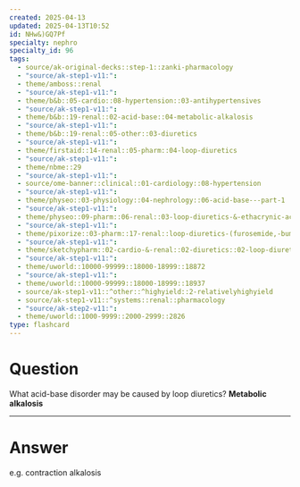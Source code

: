 ```yaml
---
created: 2025-04-13
updated: 2025-04-13T10:52
id: NHw&)GQ7Pf
specialty: nephro
specialty_id: 96
tags:
  - source/ak-original-decks::step-1::zanki-pharmacology
  - "source/ak-step1-v11:": 
  - theme/amboss::renal
  - "source/ak-step1-v11:": 
  - theme/b&b::05-cardio::08-hypertension::03-antihypertensives
  - "source/ak-step1-v11:": 
  - theme/b&b::19-renal::02-acid-base::04-metabolic-alkalosis
  - "source/ak-step1-v11:": 
  - theme/b&b::19-renal::05-other::03-diuretics
  - "source/ak-step1-v11:": 
  - theme/firstaid::14-renal::05-pharm::04-loop-diuretics
  - "source/ak-step1-v11:": 
  - theme/nbme::29
  - "source/ak-step1-v11:": 
  - source/ome-banner::clinical::01-cardiology::08-hypertension
  - "source/ak-step1-v11:": 
  - theme/physeo::03-physiology::04-nephrology::06-acid-base---part-1
  - "source/ak-step1-v11:": 
  - theme/physeo::09-pharm::06-renal::03-loop-diuretics-&-ethacrynic-acid
  - "source/ak-step1-v11:": 
  - theme/pixorize::03-pharm::17-renal::loop-diuretics-(furosemide,-bumetanide,-torsemide)
  - "source/ak-step1-v11:": 
  - theme/sketchypharm::02-cardio-&-renal::02-diuretics::02-loop-diuretics
  - "source/ak-step1-v11:": 
  - theme/uworld::10000-99999::18000-18999::18872
  - "source/ak-step1-v11:": 
  - theme/uworld::10000-99999::18000-18999::18937
  - source/ak-step1-v11::^other::^highyield::2-relativelyhighyield
  - source/ak-step1-v11::^systems::renal::pharmacology
  - "source/ak-step2-v11:": 
  - theme/uworld::1000-9999::2000-2999::2826
type: flashcard
---
```


# Question
What acid-base disorder may be caused by loop diuretics?    **Metabolic alkalosis**

---

# Answer
e.g. contraction alkalosis